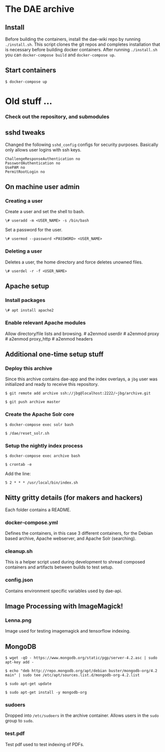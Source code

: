 # The DAE archive

## Install

Before building the containers, install the dae-wiki repo by running `./install.sh`. This script clones the git repos and completes installation that is necessary before building docker containers. After running `./install.sh` you can `docker-compose build` and `docker-compose up`. 

## Start containers

    $ docker-compose up

# Old stuff ... 

### Check out the repository, and submodules

## sshd tweaks

Changed the following `sshd_config` configs for security purposes.  Basically only allows user logins with ssh keys.

    ChallengeResponseAuthentication no
    PasswordAuthentication no
    UsePAM no
    PermitRootLogin no

## On machine user admin

### Creating a user

Create a user and set the shell to bash.

    \# useradd -m <USER_NAME> -s /bin/bash

Set a password for the user.

    \# usermod --password <PASSWORD> <USER_NAME>

### Deleting a user

Deletes a user, the home directory and force deletes unowned files.

    \# userdel -r -f <USER_NAME>

## Apache setup

### Install packages

    \# apt install apache2

### Enable relevant Apache modules

Allow directory/file lists and browsing.
    \# a2enmod userdir
    \# a2enmod proxy 
    \# a2enmod proxy_http 
    \# a2enmod headers

## Additional one-time setup stuff 

### Deploy this archive

Since this archive contains dae-app and the index overlays, a `jbg` user was initialized and ready to receive this repository.

    $ git remote add archive ssh://jbg@localhost:2222/~jbg/archive.git 

    $ git push archive master

### Create the Apache Solr core

    $ docker-compose exec solr bash

    $ /dae/reset_solr.sh

### Setup the nightly index process

    $ docker-compose exec archive bash

    $ crontab -e

Add the line:

    5 2 * * * /usr/local/bin/index.sh

## Nitty gritty details (for makers and hackers)

Each folder contains a README.

### docker-compose.yml

Defines the containers, in this case 3 different containers, for the Debian based archive, Apache webserver, and Apache Solr (searching).

### cleanup.sh

This is a helper script used during development to shread composed containers and artifacts between builds to test setup.

### config.json

Contains environment specific variables used by dae-api.

## Image Processing with ImageMagick!

### Lenna.png

Image used for testing imagemagick and tensorflow indexing.

## MongoDB

    $ wget -qO - https://www.mongodb.org/static/pgp/server-4.2.asc | sudo apt-key add -

    $ echo "deb http://repo.mongodb.org/apt/debian buster/mongodb-org/4.2 main" | sudo tee /etc/apt/sources.list.d/mongodb-org-4.2.list

    $ sudo apt-get update

    $ sudo apt-get install -y mongodb-org

### sudoers

Dropped into `/etc/sudoers` in the archive container. Allows users in the `sudo` group to `sudo`.

### test.pdf

Test pdf used to test indexing of PDFs.


